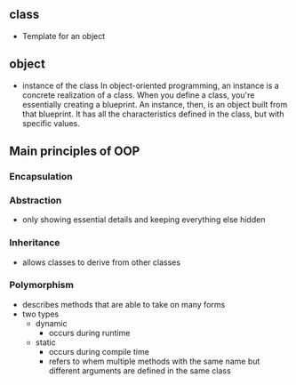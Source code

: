 ## class
- Template for an object

## object
- instance of the class
In object-oriented programming, an instance is a concrete realization of a class. When you define a class, you're essentially creating a blueprint. An instance, then, is an object built from that blueprint. It has all the characteristics defined in the class, but with specific values.

## Main principles of OOP

### Encapsulation

### Abstraction
- only showing essential details and keeping everything else hidden

### Inheritance
- allows classes to derive from other classes

### Polymorphism
- describes methods that are able to take on many forms
- two types
  - dynamic
    - occurs during runtime
  - static 
    - occurs during compile time
    - refers to whem multiple methods with the same name but different arguments are defined in the same class 
